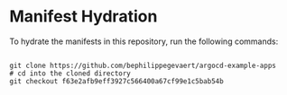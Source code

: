 
# Manifest Hydration

To hydrate the manifests in this repository, run the following commands:

```shell

git clone https://github.com/bephilippegevaert/argocd-example-apps
# cd into the cloned directory
git checkout f63e2afb9eff3927c566400a67cf99e1c5bab54b
```